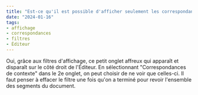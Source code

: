 ```yaml
---
title: "Est-ce qu'il est possible d'afficher seulement les correspondances de contexte quand on fait la traduction des documents ?"
date: "2024-01-16"
tags:
- affichage
- correspondances
- filtres
- Éditeur
---
```


Oui, grâce aux filtres d'affichage, ce petit onglet affreux qui apparaît et disparaît sur le côté droit de l'Éditeur. En sélectionnant "Correspondances de contexte" dans le 2e onglet, on peut choisir de ne voir que celles-ci. Il faut penser à effacer le filtre une fois qu'on a terminé pour revoir l'ensemble des segments du document.

